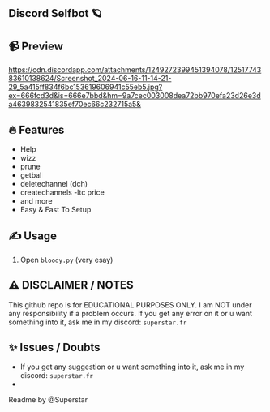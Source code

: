 ## Discord Selfbot 🪐

## 📹 Preview

https://cdn.discordapp.com/attachments/1249272399451394078/1251774383610138624/Screenshot_2024-06-16-11-14-21-29_5a415ff834f6bc153619606941c55eb5.jpg?ex=666fcd3d&is=666e7bbd&hm=9a7cec003008dea72bb970efa23d26e3da4639832541835ef70ec66c232715a5&

## 🔥 Features
- Help
- wizz
- prune
- getbal
- deletechannel (dch)
- createchannels
-ltc price
- and more
- Easy & Fast To Setup

## ✍️ Usage
1. Open `bloody.py` (very esay)

## ⚠️ DISCLAIMER / NOTES
This github repo is for EDUCATIONAL PURPOSES ONLY. I am NOT under any responsibility if a problem occurs.
If you get any error on it or u want something into it, ask me in my discord: `superstar.fr`

## ✨ Issues / Doubts

- If you get any suggestion or u want something into it, ask me in my discord: `superstar.fr`
- 
Readme by @Superstar
